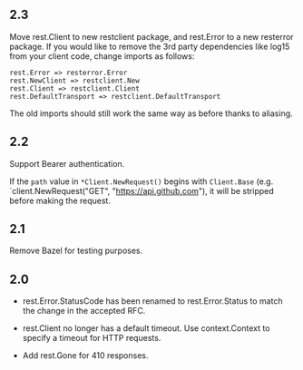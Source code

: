 ## 2.3

Move rest.Client to new restclient package, and rest.Error to a new resterror
package. If you would like to remove the 3rd party dependencies like log15 from
your client code, change imports as follows:

```
rest.Error => resterror.Error
rest.NewClient => restclient.New
rest.Client => restclient.Client
rest.DefaultTransport => restclient.DefaultTransport
```

The old imports should still work the same way as before thanks to aliasing.

## 2.2

Support Bearer authentication.

If the `path` value in `*Client.NewRequest()` begins with `Client.Base` (e.g.
`client.NewRequest("GET", "https://api.github.com"), it will be stripped before
making the request.

## 2.1

Remove Bazel for testing purposes.

## 2.0

- rest.Error.StatusCode has been renamed to rest.Error.Status to match the
  change in the accepted RFC.

- rest.Client no longer has a default timeout. Use context.Context to specify
  a timeout for HTTP requests.

- Add rest.Gone for 410 responses.
